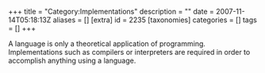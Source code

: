 +++
title = "Category:Implementations"
description = ""
date = 2007-11-14T05:18:13Z
aliases = []
[extra]
id = 2235
[taxonomies]
categories = []
tags = []
+++

A language is only a theoretical application of programming.  Implementations such as compilers or interpreters are required in order to accomplish anything using a language.
